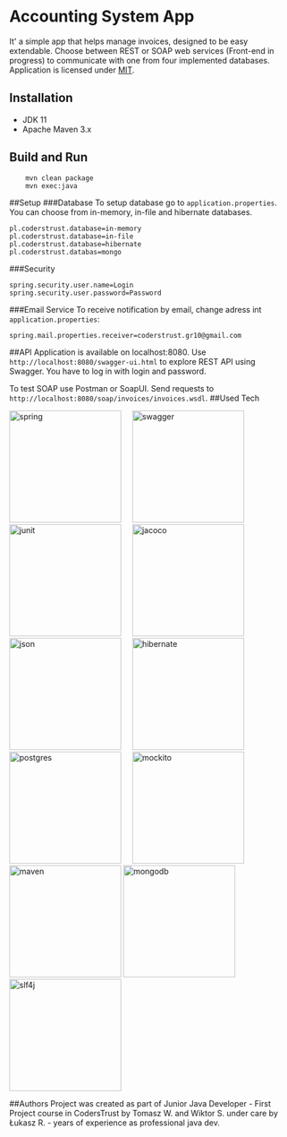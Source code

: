 # Accounting System App

It' a simple app that helps manage invoices, designed to be easy extendable. Choose between REST or SOAP web services (Front-end in progress) to communicate with one from four implemented databases. Application is licensed under [MIT](https://en.wikipedia.org/wiki/MIT_License).

## Installation
* JDK 11
* Apache Maven 3.x

## Build and Run
```
    mvn clean package
    mvn exec:java 
```
##Setup
###Database
To setup database go to `application.properties`. You can choose from in-memory, in-file and hibernate databases.
```
pl.coderstrust.database=in-memory
pl.coderstrust.database=in-file
pl.coderstrust.database=hibernate
pl.coderstrust.databas=mongo
```
###Security
```
spring.security.user.name=Login
spring.security.user.password=Password
```
###Email Service
To receive notification by email, change adress int `application.properties`:
```
spring.mail.properties.receiver=coderstrust.gr10@gmail.com
```
##API
Application is available on localhost:8080. Use `http://localhost:8080/swagger-ui.html` to explore REST API using Swagger. You have to log in with login and password.

To test SOAP use Postman or SoapUI. Send requests to `http://localhost:8080/soap/invoices/invoices.wsdl`.
##Used Tech
<p float="left">
<img src="https://upload.wikimedia.org/wikipedia/commons/thumb/4/44/Spring_Framework_Logo_2018.svg/320px-Spring_Framework_Logo_2018.svg.png" alt="spring" width="200"/>&nbsp;&nbsp;&nbsp;&nbsp;
<img src="https://www.ixpole.com/wp-content/uploads/2018/05/Swagger-logo-300x106.png" alt="swagger" width="200"/>&nbsp;&nbsp;&nbsp;&nbsp;
<img src="https://cdn-images-1.medium.com/max/800/1*AiTBjfsoj3emarTpaeNgKQ.png" alt="junit" width="200"/>&nbsp;&nbsp;&nbsp;&nbsp;
<img src="https://www.jacoco.org/images/jacoco.png" alt="jacoco" width="200"/>
<img src="https://www.ydop.com/wp-content/uploads/2015/06/json-logo-300x143.png" alt="json" width="200"/>&nbsp;&nbsp;&nbsp;&nbsp;
<img src="http://fruzenshtein.com/wp-content/uploads/2014/01/Hibernate-logo.png" alt="hibernate" width="200"/>&nbsp;&nbsp;&nbsp;&nbsp;
<img src="https://d1.awsstatic.com/rdsImages/postgresql_logo.6de4615badd99412268bc6aa8fc958a0f403dd41.png" alt="postgres" width="200"/>&nbsp;&nbsp;&nbsp;&nbsp;
<img src="https://static.javadoc.io/org.mockito/mockito-core/2.27.0/org/mockito/logo.png" alt="mockito" width="200"/>
<img src="http://training.bizleap.com/wp-content/uploads/2018/02/maven-logo.png" alt="maven" width="200"/>   
<img src="https://xebialabs.com/wp-content/uploads/files/tool-chest/mongodb.jpg" alt="mongodb" width="200"/>
<img src="https://1.bp.blogspot.com/-6YJ9_NHn6ao/V1GiFoQ7RSI/AAAAAAAASes/4Nhlho624yQhymyGSB8Wf2h_IwePx3cdgCLcB/s1600/log.png" alt="slf4j" width="200"/>
</p>

##Authors
Project was created as part of Junior Java Developer - First Project course in CodersTrust by Tomasz W. and Wiktor S. under care by Łukasz R. - years of experience as professional java dev.